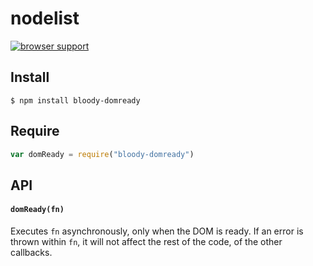 # nodelist

[![browser support](https://ci.testling.com/bloodyowl/domready.png)](https://ci.testling.com/bloodyowl/domready)

## Install

```
$ npm install bloody-domready
```

## Require

```javascript
var domReady = require("bloody-domready")
```

## API

#### `domReady(fn)`

Executes `fn` asynchronously, only when the DOM is ready. 
If an error is thrown within `fn`, it will not affect the rest of the code, of the other callbacks. 
